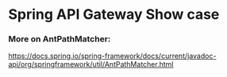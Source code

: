 # Spring API Gateway Show case

### More on AntPathMatcher:
https://docs.spring.io/spring-framework/docs/current/javadoc-api/org/springframework/util/AntPathMatcher.html